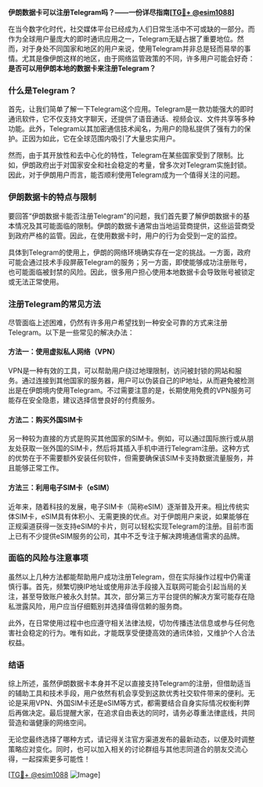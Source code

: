 **伊朗数据卡可以注册Telegram吗？——一份详尽指南[[TG💪+ @esim1088](https://t.me/s/esim1088)]**

在当今数字化时代，社交媒体平台已经成为人们日常生活中不可或缺的一部分。而作为全球用户量庞大的即时通讯应用之一，Telegram无疑占据了重要地位。然而，对于身处不同国家和地区的用户来说，使用Telegram并非总是轻而易举的事情。尤其是像伊朗这样的地区，由于网络监管政策的不同，许多用户可能会好奇：**是否可以用伊朗本地的数据卡来注册Telegram？**

### 什么是Telegram？

首先，让我们简单了解一下Telegram这个应用。Telegram是一款功能强大的即时通讯软件，它不仅支持文字聊天，还提供了语音通话、视频会议、文件共享等多种功能。此外，Telegram以其加密通信技术闻名，为用户的隐私提供了强有力的保护。正因为如此，它在全球范围内吸引了大量忠实用户。

然而，由于其开放性和去中心化的特性，Telegram在某些国家受到了限制。比如，伊朗政府出于对国家安全和社会稳定的考量，曾多次对Telegram实施封锁。因此，对于伊朗用户而言，能否顺利使用Telegram成为一个值得关注的问题。

### 伊朗数据卡的特点与限制

要回答“伊朗数据卡能否注册Telegram”的问题，我们首先要了解伊朗数据卡的基本情况及其可能面临的限制。伊朗的数据卡通常由当地运营商提供，这些运营商受到政府严格的监管。因此，在使用数据卡时，用户的行为会受到一定的监控。

具体到Telegram的使用上，伊朗的网络环境确实存在一定的挑战。一方面，政府可能会通过技术手段屏蔽Telegram的服务；另一方面，即使能够成功注册账号，也可能面临被封禁的风险。因此，很多用户担心使用本地数据卡会导致账号被锁定或无法正常使用。

### 注册Telegram的常见方法

尽管面临上述困难，仍然有许多用户希望找到一种安全可靠的方式来注册Telegram。以下是一些常见的解决办法：

#### 方法一：使用虚拟私人网络（VPN）

VPN是一种有效的工具，可以帮助用户绕过地理限制，访问被封锁的网站和服务。通过连接到其他国家的服务器，用户可以伪装自己的IP地址，从而避免被检测出是在伊朗境内使用Telegram。不过需要注意的是，长期使用免费的VPN服务可能存在安全隐患，建议选择信誉良好的付费服务。

#### 方法二：购买外国SIM卡

另一种较为直接的方式是购买其他国家的SIM卡。例如，可以通过国际旅行或从朋友处获取一张外国的SIM卡，然后将其插入手机中进行Telegram注册。这种方式的优势在于不需要额外安装任何软件，但需要确保该SIM卡支持数据流量服务，并且能够正常工作。

#### 方法三：利用电子SIM卡（eSIM）

近年来，随着科技的发展，电子SIM卡（简称eSIM）逐渐普及开来。相比传统实体SIM卡，eSIM具有体积小、无需更换的优点。对于伊朗用户来说，如果能够在正规渠道获得一张支持eSIM的卡片，则可以轻松实现Telegram的注册。目前市面上已有不少提供eSIM服务的公司，其中不乏专注于解决跨境通信需求的品牌。

### 面临的风险与注意事项

虽然以上几种方法都能帮助用户成功注册Telegram，但在实际操作过程中仍需谨慎行事。首先，频繁切换IP地址或使用非法手段接入互联网可能会引起当局的关注，甚至导致账户被永久封禁。其次，部分第三方平台提供的解决方案可能存在隐私泄露风险，用户应当仔细甄别并选择值得信赖的服务商。

此外，在日常使用过程中也应遵守相关法律法规，切勿传播违法信息或参与任何危害社会稳定的行为。唯有如此，才能既享受便捷高效的通讯体验，又维护个人合法权益。

### 结语

综上所述，虽然伊朗数据卡本身并不足以直接支持Telegram的注册，但借助适当的辅助工具和技术手段，用户依然有机会享受到这款优秀社交软件带来的便利。无论是采用VPN、外国SIM卡还是eSIM等方式，都需要结合自身实际情况权衡利弊后再做决定。最后提醒大家，在追求自由表达的同时，请务必尊重法律底线，共同营造和谐健康的网络空间。

无论您最终选择了哪种方式，请记得关注官方渠道发布的最新动态，以便及时调整策略应对变化。同时，也可以加入相关的讨论群组与其他志同道合的朋友交流心得，一起探索更多可能性！

[[TG💪+ @esim1088](https://t.me/s/esim1088) ![Image](https://i.postimg.cc/4NQfJmqS/Snipaste-2025-05-13-00-14-12.png)]